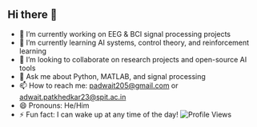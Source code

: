 ## Hi there 👋

- 🔭 I’m currently working on EEG & BCI signal processing projects  
- 🌱 I’m currently learning AI systems, control theory, and reinforcement learning  
- 👯 I’m looking to collaborate on research projects and open-source AI tools  
- 💬 Ask me about Python, MATLAB, and signal processing  
- 📫 How to reach me: padwait205@gmail.com  or adwait.patkhedkar23@spit.ac.in
- 😄 Pronouns: He/Him  
- ⚡ Fun fact: I can wake up at any time of the day! 
![Profile Views](https://komarev.com/ghpvc/?username=adwaitdagitguy&color=blue)
